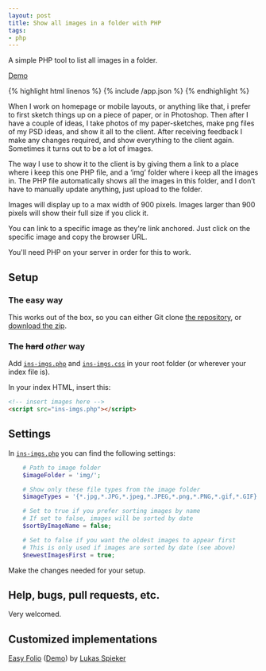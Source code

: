 ```yaml
---
layout: post
title: Show all images in a folder with PHP
tags:
- php
---
```


A simple PHP tool to list all images in a folder.

[Demo](http://pe.ngu.in/show-all-images-in-a-folder-with-php/)

{% highlight html linenos %}
{% include /app.json %}
{% endhighlight %}

When I work on homepage or mobile layouts, or anything like that, i prefer to first sketch things up on a piece of paper, or in Photoshop. Then after I have a couple of ideas, I take photos of my paper-sketches, make png files of my PSD ideas, and show it all to the client. After receiving feedback I make any changes required, and show everything to the client again. Sometimes it turns out to be a lot of images.

The way I use to show it to the client is by giving them a link to a place where i keep this one PHP file, and a ‘img’ folder where i keep all the images in. The PHP file automatically shows all the images in this folder, and I don’t have to manually update anything, just upload to the folder.

Images will display up to a max width of 900 pixels. Images larger than 900 pixels will show their full size if you click it.

You can link to a specific image as they're link anchored. Just click on the specific image and copy the browser URL.

You'll need PHP on your server in order for this to work.

## Setup

### The easy way
This works out of the box, so you can either Git clone [the repository](https://github.com/lthr/show-all-images-in-a-folder-with-php), or [download the zip](https://github.com/lthr/show-all-images-in-a-folder-with-php/archive/master.zip).

### The <del>hard</del> <i>other</i> way
Add [`ins-imgs.php`](https://github.com/lthr/show-all-images-in-a-folder-with-php/blob/master/ins-imgs.php) and [`ins-imgs.css`](https://github.com/lthr/show-all-images-in-a-folder-with-php/blob/master/ins-imgs.css) in your root folder (or wherever your index file is).

In your index HTML, insert this:

```html
<!-- insert images here -->
<script src="ins-imgs.php"></script>
```

## Settings
In [`ins-imgs.php`](https://github.com/lthr/show-all-images-in-a-folder-with-php/blob/master/ins-imgs.php#L5-L17) you can find the following settings:

```php
    # Path to image folder
    $imageFolder = 'img/';

    # Show only these file types from the image folder
    $imageTypes = '{*.jpg,*.JPG,*.jpeg,*.JPEG,*.png,*.PNG,*.gif,*.GIF}';

    # Set to true if you prefer sorting images by name
    # If set to false, images will be sorted by date
    $sortByImageName = false;

    # Set to false if you want the oldest images to appear first
    # This is only used if images are sorted by date (see above)
    $newestImagesFirst = true;
```

Make the changes needed for your setup.

## Help, bugs, pull requests, etc.
Very welcomed.

## Customized implementations
[Easy Folio](https://github.com/lthr/easy-folio) ([Demo](http://www.lukasspieker.com/hebrides/)) by [Lukas Spieker](https://twitter.com/lukasspieker)
